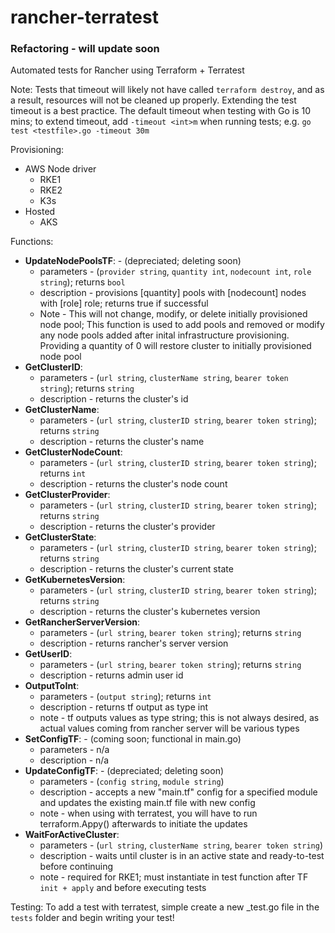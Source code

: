 # rancher-terratest
### Refactoring - will update soon

Automated tests for Rancher using Terraform + Terratest


Note: Tests that timeout will likely not have called `terraform destroy`, and as a result, resources will not be cleaned up properly. Extending the test timeout is a best practice. The default timeout when testing with Go is 10 mins; to extend timeout, add `-timeout <int>m` when running tests; e.g. `go test <testfile>.go -timeout 30m`


Provisioning:
- AWS Node driver
  - RKE1
  - RKE2
  - K3s
- Hosted
  - AKS



Functions:
- **UpdateNodePoolsTF**: - (depreciated; deleting soon) 
  - parameters - (`provider string`, `quantity int`, `nodecount int`, `role string`); returns `bool`
  - description - provisions [quantity] pools with [nodecount] nodes with [role] role; returns true if successful
  - Note - This will not change, modify, or delete initially provisioned node pool; This function is used to add pools and removed or modify any node pools added after inital infrastructure provisioning. Providing a quantity of 0 will restore cluster to initially provisioned node pool
- **GetClusterID**: 
  - parameters - (`url string`, `clusterName string`, `bearer token string`); returns `string`
  - description - returns the cluster's id
- **GetClusterName**:
  - parameters - (`url string`, `clusterID string`, `bearer token string`); returns `string`
  - description - returns the cluster's name
- **GetClusterNodeCount**:
  - parameters - (`url string`, `clusterID string`, `bearer token string`); returns `int`
  - description - returns the cluster's node count
- **GetClusterProvider**:
  - parameters - (`url string`, `clusterID string`, `bearer token string`); returns `string`
  - description - returns the cluster's provider
- **GetClusterState**:
  - parameters - (`url string`, `clusterID string`, `bearer token string`); returns `string`
  - description - returns the cluster's current state
- **GetKubernetesVersion**:
  - parameters - (`url string`, `clusterID string`, `bearer token string`); returns `string`
  - description - returns the cluster's kubernetes version
- **GetRancherServerVersion**:
  - parameters - (`url string`, `bearer token string`); returns `string`
  - description - returns rancher's server version
- **GetUserID**:
  - parameters - (`url string`, `bearer token string`); returns `string`
  - description - returns admin user id
- **OutputToInt**:
  - parameters - (`output string`); returns `int`
  - description - returns tf output as type int
  - note - tf outputs values as type string; this is not always desired, as actual values coming from rancher server will be various types
- **SetConfigTF**: - (coming soon; functional in main.go)
  - parameters - n/a
  - description - n/a
- **UpdateConfigTF**: - (depreciated; deleting soon) 
  - parameters - (`config string`, `module string`)
  - description - accepts a new "main.tf" config for a specified module and updates the existing main.tf file with new config
  - note - when using with terratest, you will have to run terraform.Appy() afterwards to initiate the updates
- **WaitForActiveCluster**:
  - parameters - (`url string`, `clusterName string`, `bearer token string`)
  - description - waits until cluster is in an active state and ready-to-test before continuing
  - note - required for RKE1; must instantiate in test function after TF `init + apply` and before executing tests

Testing:
To add a test with terratest, simple create a new _test.go file in the `tests` folder and begin writing your test!
